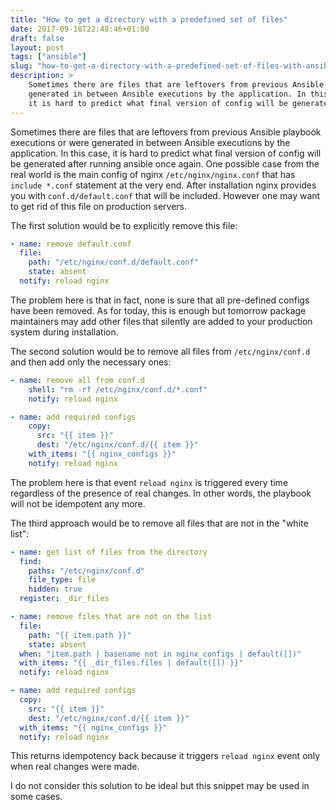 ```yaml
---
title: "How to get a directory with a predefined set of files"
date: 2017-09-18T22:48:46+01:00
draft: false
layout: post
tags: ["ansible"]
slug: "how-to-get-a-directory-with-a-predefined-set-of-files-with-ansible"
description: >
    Sometimes there are files that are leftovers from previous Ansible playbook executions or were
    generated in between Ansible executions by the application. In this case,
    it is hard to predict what final version of config will be generated after running ansible once again
---
```


Sometimes there are files that are leftovers from previous Ansible playbook executions or were
generated in between Ansible executions by the application. In this case,
it is hard to predict what final version of config will be generated after running ansible once again.
One possible case from the real world is the main config
of nginx `/etc/nginx/nginx.conf` that has `include *.conf` statement
at the very end. After installation nginx provides you
with `conf.d/default.conf` that will be included. However one may want
to get rid of this file on production servers.

The first solution would be to explicitly remove this file:


```yml
- name: remove default.conf
  file:
    path: "/etc/nginx/conf.d/default.conf"
    state: absent
  notify: reload nginx

```

The problem here is that in fact, none is sure that all pre-defined configs have been removed. As for today, this is enough but tomorrow package maintainers may add other files that silently are added to your production system during installation.

The second solution would be to remove all files from `/etc/nginx/conf.d` and then add only the necessary ones:

```yml
- name: remove all from conf.d
    shell: "rm -rf /etc/nginx/conf.d/*.conf"
    notify: reload nginx

- name: add required configs
    copy:
      src: "{{ item }}"
      dest: "/etc/nginx/conf.d/{{ item }}"
    with_items: "{{ nginx_configs }}"
    notify: reload nginx
```

The problem here is that event `reload nginx` is triggered every time regardless of the presence of real changes. In other words, the playbook will not be idempotent any more.

The third approach would be to remove all files that are not in the "white list":

```yml
- name: get list of files from the directory
  find:
    paths: "/etc/nginx/conf.d"
    file_type: file
    hidden: true
  register: _dir_files

- name: remove files that are not on the list
  file:
    path: "{{ item.path }}"
    state: absent
  when: "item.path | basename not in nginx_configs | default([])"
  with_items: "{{ _dir_files.files | default([]) }}"
  notify: reload nginx

- name: add required configs
  copy:
    src: "{{ item }}"
    dest: "/etc/nginx/conf.d/{{ item }}"
  with_items: "{{ nginx_configs }}"
  notify: reload nginx

```

This returns idempotency back because it triggers `reload nginx` event only when real changes were made.

I do not consider this solution to be ideal but this snippet may be used in some cases.
